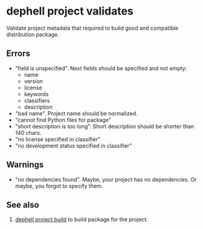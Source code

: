 # dephell project validates

Validate project metadata that required to build good and compatible distribution package.

## Errors

+ "field is unspecified". Next fields should be specified and not empty:
    + name
    + version
    + license
    + keywords
    + classifiers
    + description
+ "bad name". Project name should be normalized.
+ "cannot find Python files for package"
+ "short description is too long". Short description should be shorter than 140 chars.
+ "no license specified in classifier"
+ "no development status specified in classifier"

## Warnings

+ "no dependencies found". Maybe, your project has no dependencies. Or maybe, you forgot to specify them.

## See also

1. [dephell project build](cmd-project-build) to build package for the project.
